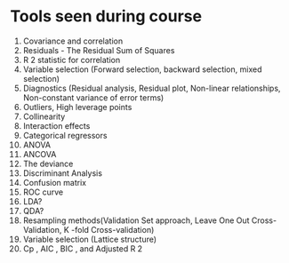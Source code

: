 # Tools seen during course

1. Covariance and correlation
2. Residuals - The Residual Sum of Squares
3. R 2 statistic for correlation
4. Variable selection (Forward selection, backward selection, mixed selection)
5. Diagnostics (Residual analysis, Residual plot, Non-linear relationships, Non-constant variance of error terms)
6. Outliers, High leverage points
7. Collinearity
8. Interaction effects
9. Categorical regressors
10. ANOVA
11. ANCOVA
12. The deviance
13. Discriminant Analysis
14. Confusion matrix
15. ROC curve
16. LDA?
17. QDA? 
18. Resampling methods(Validation Set approach, Leave One Out Cross-Validation, K -fold Cross-validation)
19. Variable selection (Lattice structure)
20. Cp , AIC , BIC , and Adjusted R 2	